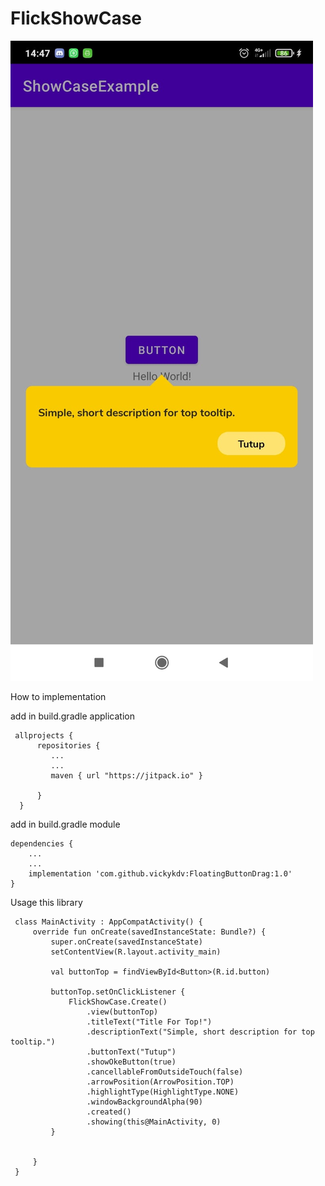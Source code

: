 # FlickShowCase

![alt text](https://raw.githubusercontent.com/CASH-IT-Developer/FlickShowCase/main/ss1.jpeg)

   How to implementation
   
   
   add in build.gradle application
   
     allprojects {
          repositories {
             ...
             ...
             maven { url "https://jitpack.io" }

          }
      }
    
   add in build.gradle module
    
    dependencies {
        ...
        ...
        implementation 'com.github.vickykdv:FloatingButtonDrag:1.0'
    }
    
    
  Usage this library
  
     class MainActivity : AppCompatActivity() {
         override fun onCreate(savedInstanceState: Bundle?) {
             super.onCreate(savedInstanceState)
             setContentView(R.layout.activity_main)
     
             val buttonTop = findViewById<Button>(R.id.button)
     
             buttonTop.setOnClickListener {
                 FlickShowCase.Create()
                     .view(buttonTop)
                     .titleText("Title For Top!")
                     .descriptionText("Simple, short description for top tooltip.")
                     .buttonText("Tutup")
                     .showOkeButton(true)
                     .cancellableFromOutsideTouch(false)
                     .arrowPosition(ArrowPosition.TOP)
                     .highlightType(HighlightType.NONE)
                     .windowBackgroundAlpha(90)
                     .created()
                     .showing(this@MainActivity, 0)
             }
     
     
         }
     }

